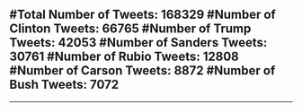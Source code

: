 #Total Number of Tweets: 168329 
#Number of Clinton Tweets: 66765
#Number of Trump Tweets: 42053
#Number of Sanders Tweets: 30761
#Number of Rubio Tweets: 12808
#Number of Carson Tweets: 8872
#Number of Bush Tweets: 7072
---
---
